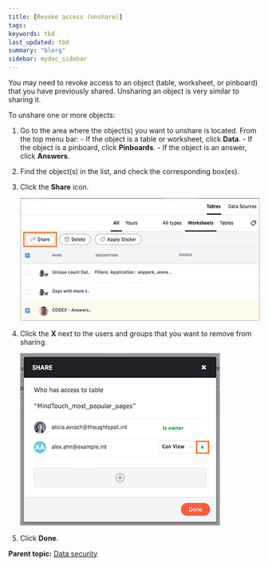 ```yaml
---
title: [Revoke access (unshare)]
tags: 
keywords: tbd
last_updated: tbd
summary: "blerg"
sidebar: mydoc_sidebar
---
```

You may need to revoke access to an object (table, worksheet, or pinboard) that you have previously shared. Unsharing an object is very similar to sharing it.

To unshare one or more objects:

1.   Go to the area where the object(s) you want to unshare is located. From the top menu bar:
    -   If the object is a table or worksheet, click **Data**.
    -   If the object is a pinboard, click **Pinboards**.
    -   If the object is an answer, click **Answers**.
2.   Find the object(s) in the list, and check the corresponding box(es).
3.   Click the **Share** icon.

     ![](../../images/share_worksheets.png "The Share icon")

4.   Click the **X** next to the users and groups that you want to remove from sharing.

     ![](../../images/unshare.png "Click the X to unshare")

5.   Click **Done**.

**Parent topic:** [Data security](../../admin/data_security/sharing_security_overview.html)
